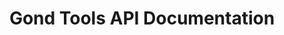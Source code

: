 ---
home: true
heroImage: https://www.gond.tools/logo.png
title: "Gond Tools API Documentation"
actions:
    - text: Explore
      link: /api/
footer: Made by j0Shi with ❤️
---